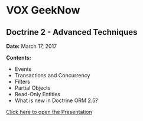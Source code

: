 # VOX GeekNow

## Doctrine 2 - Advanced Techniques

**Date:** March 17, 2017

**Contents:**

- Events
- Transactions and Concurrency
- Filters
- Partial Objects
- Read-Only Entities
- What is new in Doctrine ORM 2.5?

[Click here to open the Presentation](https://docs.google.com/presentation/d/10kCpT4rjdOKGbOEEd0pO9JIOB-5mrb73bq2rjCakvns/edit?usp=sharing)
